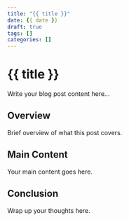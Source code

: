 ```yaml
---
title: "{{ title }}"
date: {{ date }}
draft: true
tags: []
categories: []
---
```


# {{ title }}

Write your blog post content here...

## Overview

Brief overview of what this post covers.

## Main Content

Your main content goes here.

## Conclusion

Wrap up your thoughts here.
